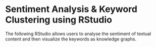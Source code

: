 # Sentiment Analysis & Keyword Clustering using RStudio

The following RStudio allows users to analyse the sentiment of textual content and then visualize the keywords as knowledge graphs.
